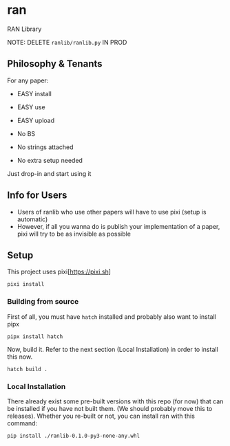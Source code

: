 # ran

RAN Library

NOTE: DELETE `ranlib/ranlib.py` IN PROD

## Philosophy & Tenants

For any paper:

- EASY install
- EASY use
- EASY upload

- No BS
- No strings attached
- No extra setup needed

Just drop-in and start using it

## Info for Users

- Users of ranlib who use other papers will have to use pixi (setup is automatic)
- However, if all you wanna do is publish your implementation of a paper, pixi will try to be as invisible as possible

## Setup

This project uses pixi[https://pixi.sh]

```
pixi install
```

### Building from source

First of all, you must have `hatch` installed and probably also want to install pipx
```
pipx install hatch
```

Now, build it. Refer to the next section (Local Installation) in order to install this now.
```
hatch build .
```

### Local Installation

There already exist some pre-built versions with this repo (for now) that can be installed if you have not built them. (We should probably move this to releases). Whether you re-built or not, you can install ran with this command:
```
pip install ./ranlib-0.1.0-py3-none-any.whl
```